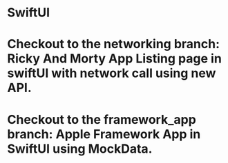 # SwiftUI

# Checkout to the networking branch: Ricky And Morty App Listing page in swiftUI with network call using new API. 
# Checkout to the framework_app branch: Apple Framework App in SwiftUI using MockData. 

